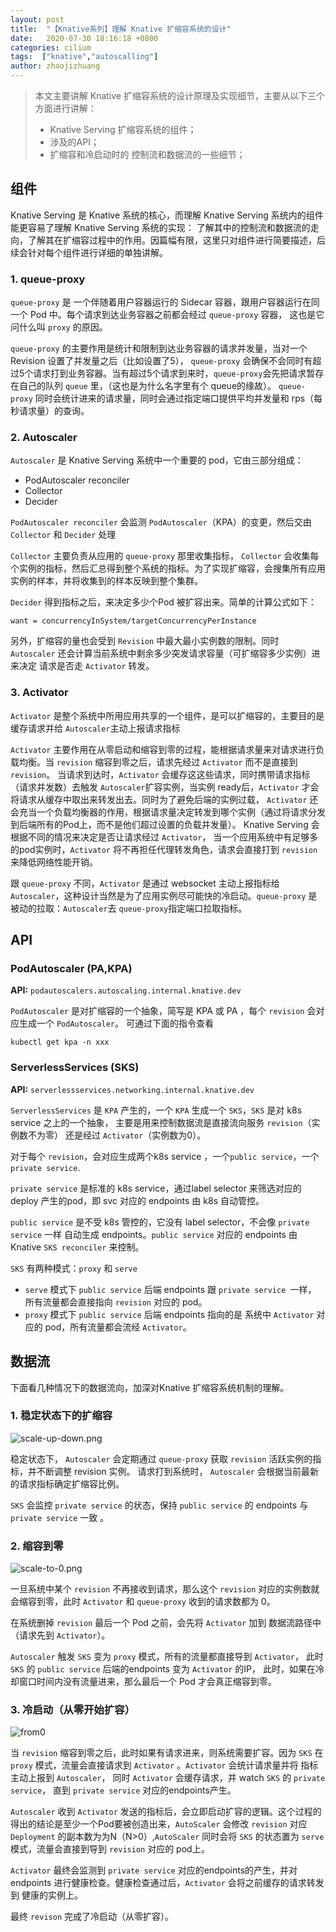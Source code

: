 ```yaml
---
layout: post
title:  "【Knative系列】理解 Knative 扩缩容系统的设计"
date:   2020-07-30 18:16:18 +0800
categories: cilium
tags:  ["knative","autoscalling"]
author: zhaojizhuang
---
```


> 本文主要讲解 Knative 扩缩容系统的设计原理及实现细节，主要从以下三个方面进行讲解：
> * Knative Serving 扩缩容系统的组件；
> * 涉及的API；
> * 扩缩容和冷启动时的 控制流和数据流的一些细节；

## 组件

Knative Serving 是 Knative 系统的核心，而理解 Knative Serving 系统内的组件能更容易了理解 Knative Serving 系统的实现：
了解其中的控制流和数据流的走向，了解其在扩缩容过程中的作用。因篇幅有限，这里只对组件进行简要描述，后续会针对每个组件进行详细的单独讲解。

### 1. queue-proxy

`queue-proxy` 是 一个伴随着用户容器运行的 Sidecar 容器，跟用户容器运行在同一个 Pod 中。每个请求到达业务容器之前都会经过 `queue-proxy` 容器，
这也是它问什么叫 `proxy` 的原因。

`queue-proxy` 的主要作用是统计和限制到达业务容器的请求并发量，当对一个 Revision 设置了并发量之后（比如设置了5），
`queue-proxy` 会确保不会同时有超过5个请求打到业务容器。当有超过5个请求到来时，`queue-proxy`会先把请求暂存在自己的队列 `queue` 里，（这也是为什么名字里有个 queue的缘故）。
`queue-proxy` 同时会统计进来的请求量，同时会通过指定端口提供平均并发量和 rps（每秒请求量）的查询。

### 2. Autoscaler
 
`Autoscaler` 是 Knative Serving 系统中一个重要的 pod，它由三部分组成：

* PodAutoscaler reconciler
* Collector
* Decider

`PodAutoscaler reconciler` 会监测 `PodAutoscaler`（KPA）的变更，然后交由 `Collector` 和 `Decider` 处理

`Collector` 主要负责从应用的 `queue-proxy` 那里收集指标， `Collector` 会收集每个实例的指标，然后汇总得到整个系统的指标。为了实现扩缩容，会搜集所有应用实例的样本，并将收集到的样本反映到整个集群。

`Decider` 得到指标之后，来决定多少个Pod 被扩容出来。简单的计算公式如下：

```shell 
want = concurrencyInSystem/targetConcurrencyPerInstance
```

另外，扩缩容的量也会受到 `Revision` 中最大最小实例数的限制。同时 `Autoscaler` 还会计算当前系统中剩余多少突发请求容量（可扩缩容多少实例）进来决定  请求是否走 `Activator` 转发。

### 3. Activator 

`Activator` 是整个系统中所用应用共享的一个组件，是可以扩缩容的，主要目的是缓存请求并给 `Autoscaler`主动上报请求指标

`Activator` 主要作用在从零启动和缩容到零的过程，能根据请求量来对请求进行负载均衡。当 `revision` 缩容到零之后，请求先经过 `Activator` 而不是直接到 `revision`。 当请求到达时，`Activator`
会缓存这这些请求，同时携带请求指标（请求并发数）去触发 `Autoscaler`扩容实例，当实例 ready后，`Activator` 才会将请求从缓存中取出来转发出去。同时为了避免后端的实例过载，
`Activator` 还会充当一个负载均衡器的作用，根据请求量决定转发到哪个实例（通过将请求分发到后端所有的Pod上，而不是他们超过设置的负载并发量）。 Knative Serving 会根据不同的情况来决定是否让请求经过 `Activator`，
当一个应用系统中有足够多的pod实例时，`Activator` 将不再担任代理转发角色，请求会直接打到 `revision` 来降低网络性能开销。

跟 `queue-proxy` 不同，`Activator` 是通过 websocket 主动上报指标给 `Autoscaler`，这种设计当然是为了应用实例尽可能快的冷启动。`queue-proxy` 是被动的拉取：`Autoscaler`去 `queue-proxy`指定端口拉取指标。

## API

### PodAutoscaler (PA,KPA)

**API:** `podautoscalers.autoscaling.internal.knative.dev`

`PodAutoscaler` 是对扩缩容的一个抽象，简写是 KPA 或 PA ，每个 `revision`
 会对应生成一个 `PodAutoscaler`。 
 可通过下面的指令查看
 
```shell
kubectl get kpa -n xxx
```

### ServerlessServices (SKS)
**API:** `serverlessservices.networking.internal.knative.dev`
 
 `ServerlessServices` 是 `KPA` 产生的，一个 `KPA` 生成一个 `SKS`，`SKS` 是对 k8s service 之上的一个抽象，
 主要是用来控制数据流是直接流向服务 `revision`（实例数不为零） 还是经过 `Activator`（实例数为0）。
 
 对于每个 `revision`，会对应生成两个k8s service ，一个`public service`，一个 `private service`.
 
 `private service` 是标准的 k8s service，通过label selector 来筛选对应的deploy 产生的pod，即 svc 对应的 endpoints 由 k8s 自动管控。
 
 `public service` 是不受 k8s 管控的，它没有 label selector，不会像 `private service` 一样 自动生成 endpoints。`public service` 对应的 endpoints 
 由 Knative `SKS reconciler` 来控制。 
 
 `SKS` 有两种模式：`proxy` 和 `serve`
 
 * `serve` 模式下 `public service` 后端 endpoints 跟 `private service `一样， 所有流量都会直接指向  `revision` 对应的 pod。
 * `proxy` 模式下 `public service` 后端 endpoints 指向的是 系统中  `Activator` 对应的 pod，所有流量都会流经 `Activator`。 
 
 ## 数据流
 
 下面看几种情况下的数据流向，加深对Knative 扩缩容系统机制的理解。
 
 ### 1. 稳定状态下的扩缩容
 
 ![scale-up-down.png](/images/scale-up-down.png)
 
 稳定状态下， `Autoscaler` 会定期通过 `queue-proxy` 获取 `revision` 活跃实例的指标，并不断调整 revision 实例。
 请求打到系统时，  `Autoscaler` 会根据当前最新的请求指标确定扩缩容比例。
 
 `SKS` 会监控  `private service` 的状态，保持 `public service` 的 endpoints 与 `private service` 一致 。
 
 ### 2. 缩容到零
 
 ![scale-to-0.png](/images/scale-to-0.png)
 
 一旦系统中某个 `revision` 不再接收到请求，那么这个 `revision` 对应的实例数就会缩容到零，此时 `Activator` 和 `queue-proxy` 收到的请求数都为 0。
 
 在系统删掉 `revision` 最后一个 Pod 之前，会先将 `Activator` 加到 数据流路径中（请求先到 `Activator`）。
 
 `Autoscaler` 触发 `SKS` 变为 `proxy` 模式，所有的流量都直接导到 `Activator`， 此时 `SKS` 的 `public service` 后端的endpoints 变为 `Activator` 的IP，
 此时，如果在冷却窗口时间内没有流量进来，那么最后一个 Pod 才会真正缩容到零。
 
 ### 3. 冷启动（从零开始扩容）
 
 ![from0](/images/scale-from-0.png)
 
 当 `revision` 缩容到零之后，此时如果有请求进来，则系统需要扩容。因为 `SKS` 在 `proxy` 模式，流量会直接请求到 `Activator` 。`Activator` 会统计请求量并将 指标主动上报到 `Autoscaler`，
 同时 `Activator` 会缓存请求，并 watch `SKS` 的 `private service`， 直到 `private service` 对应的endpoints产生。
 
 `Autoscaler` 收到 `Activator` 发送的指标后，会立即启动扩容的逻辑。这个过程的得出的结论是至少一个Pod要被创造出来，`AutoScaler` 会修改 `revision` 对应 `Deployment` 的副本数为为N（N>0）,`AutoScaler` 
 同时会将 `SKS` 的状态置为 `serve` 模式，流量会直接到导到 `revision` 对应的 pod上。
 
 `Activator` 最终会监测到 `private service` 对应的endpoints的产生，并对 endpoints 进行健康检查。健康检查通过后，`Activator` 会将之前缓存的请求转发到
 健康的实例上。
 
 最终 `revison` 完成了冷启动（从零扩容）。
 
 
 